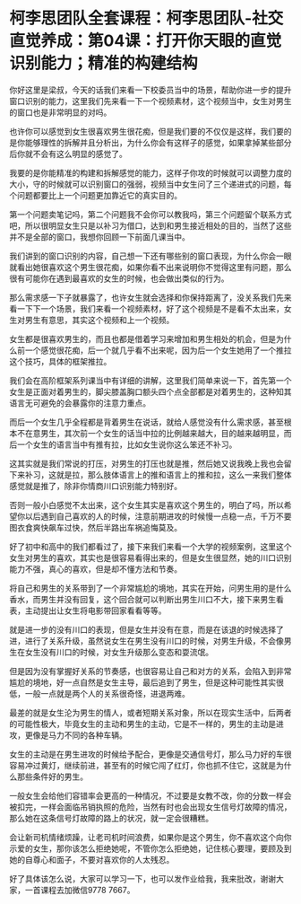 # 柯李思团队全套课程：柯李思团队-社交直觉养成：第04课：打开你天眼的直觉识别能力；精准的构建结构

你好这里是梁叔，今天的话我们来看一下校委员当中的场景，帮助你进一步的提升窗口识别的能力，这里我们先来看一下一个视频素材，这个视频当中，女生对男生的窗口也是非常明显的对吗。

也许你可以感觉到女生很喜欢男生很花痴，但是我们要的不仅仅是这样，我们要的是你能够理性的拆解并且分析出，为什么你会有这样子的感觉，如果拿掉某些部分后你就不会有这么明显的感觉了。

我要的是你能精准的构建和拆解感觉的能力，这样子你攻的时候就可以调整力度的大小，守的时候就可以识别窗口的强弱，视频当中女生问了三个递进式的问题，每个问题都要比上一个问题更加靠近它的真实目的。

第一个问题卖笔记吗，第二个问题我不会你可以教我吗，第三个问题留个联系方式吧，所以很明显女生只是以补习为借口，达到和男生接近相处的目的，当然了这些并不是全部的窗口，我想你回顾一下前面几课当中。

我们讲到的窗口识别的内容，自己想一下还有哪些别的窗口表现，为什么你会一眼就看出她很喜欢这个男生很花痴，如果你看不出来说明你不觉得这里有问题，那么很有可能你在遇到最喜欢的女生的时候，也会做出类似的行为。

那么需求感一下子就暴露了，也许女生就会选择和你保持距离了，没关系我们先来看一下下一个场景，我们来看一个视频素材，好了这个视频是不是看不太出来，女生对男生有意思，其实这个视频和上一个视频。

女生都是很喜欢男生的，而且也都是借着学习来增加和男生相处的机会，但是为什么前一个感觉很花痴，后一个就几乎看不出来呢，因为后一个女生她用了一个推拉这个技巧，具体的框架推拉。

我们会在高阶框架系列课当中有详细的讲解，这里我们简单来说一下，首先第一个女生是正面对着男生的，脚尖膝盖胸口额头四个点全部都是对着男生的，这种知其语言无可避免的会暴露你的注意力重点。

而后一个女生几乎全程都是背着男生在说话，就给人感觉没有什么需求感，甚至根本不在意男生，其次前一个女生的话当中拉的比例越来越大，目的越来越明显，而后一个女生的语言当中有推有拉，比如女生说你这么笨还不补习。

这其实就是我们常说的打压，对男生的打压也就是推，然后她又说我晚上我也会留下来补习，这就是拉，那么肢体语言上的推和语言上的推和拉，这么一来我们整体感觉就是推了，除非你情商川口识别能力特别好。

否则一般小白感觉不太出来，这个女生其实是喜欢这个男生的，明白了吗，所以希望你以后遇到自己喜欢的人的时候，注意前期进攻的时候慢一点稳一点，千万不要图衣食爽快飙车过快，然后半路出车祸追悔莫及。

好了初中和高中的我们都看过了，接下来我们来看一个大学的视频案例，这里这个女生对男生的喜欢，其实也是很容易看得出来的，但是女生很显然，她的川口识别能力不强，真心的喜欢，但是却不懂方法和节奏。

将自己和男生的关系带到了一个非常尴尬的境地，其实在开始，问男生用的是什么香水，而男生并没有回复，这个回合就可以判断出男生川口不大，接下来男生看表，主动提出让女生将电影带回家看看等等。

就是进一步的没有川口的表现，但是女生并没有在意，而是在该退的时候选择了进，进行了关系升级，虽然说女生在男生没有川口的时候，对男生升级，不会像男生在女生没有川口的时候，对女生升级那么变态和耍流氓。

但是因为没有掌握好关系的节奏感，也很容易让自己和对方的关系，会陷入到非常尴尬的境地，好一点自然是女生主导，最后追到了男生，但是这种可能性其实很低，一般一点就是两个人的关系很奇怪，进退两难。

最差的就是女生沦为男生的情人，或者短期关系对象，所以在现实生活中，后两者的可能性极大，毕竟女生的主动和男生的主动，它是不一样的，男生的主动是进攻，更像是马力不同的各种车辆。

女生的主动是在男生进攻的时候给予配合，更像是交通信号灯，那么马力好的车很容易冲过黄灯，继续前进，甚至有的时候它闯了红灯，你也抓不住它，这就是为什么那些条件好的男生。

一般女生会给他们容错率会更高的一种情况，不过要是女教不改，你的分数一样会被扣完，一样会面临吊销执照的危险，当然有时也会出现女生信号灯故障的情况，那么她在这条信号灯故障的路上的状况，就一定会很糟糕。

会让新司机情绪烦躁，让老司机时间浪费，如果你是这个男生，你不喜欢这个向你示爱的女生，那你该怎么拒绝她呢，不管你怎么拒绝她，记住核心要理，要顾及到她的自尊心和面子，不要对喜欢你的人太残忍。

好了具体该怎么说，大家可以学习一下，也可以发作业给我，我来批改，谢谢大家，一首课程去加微信9778 7667。